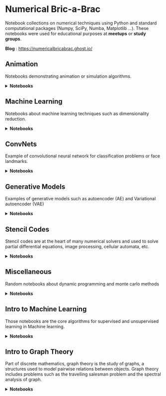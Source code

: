 # Numerical Bric-a-Brac
Notebook collections on numerical techniques using Python and standard computational packages (Numpy, SciPy, Numba, Matplotlib ...).
These notebooks were used for educational purposes at **meetups** or **study groups**.

**Blog** : https://numericalbricabrac.ghost.io/

## Animation

Notebooks demonstrating animation or simulation algorithms. 

<details>
<summary><b>Notebooks</b></summary>
<table>
<tbody>
  <tr>
    <td align='center' width='150'>
      <a href ="https://github.com/vincentbonnetcg/Numerical-Bric-a-Brac/blob/master/animation/implicit_time_integrator.ipynb">
      <img src="https://github.com/vincentbonnetcg/Numerical-Bric-a-Brac/blob/master/data/thumbnails/implicit_solver.png" alt="implicit_solver" width="120px" height="70px">
	  </a></br>
      <a href="https://colab.research.google.com/github/vincentbonnetcg/Numerical-Bric-a-Brac/blob/master/animation/implicit_time_integrator.ipynb"><img src="https://colab.research.google.com/assets/colab-badge.svg"></a></td>
    <td>Implementation of Baraff's "Large steps in cloth simulation.</td>
  </tr>
  <tr>
    <td align='center' width='150'>
      <a href ="https://github.com/vincentbonnetcg/Numerical-Bric-a-Brac/blob/master/animation/inverse_kinematic.ipynb">
      <img src="https://github.com/vincentbonnetcg/Numerical-Bric-a-Brac/blob/master/data/thumbnails/inverse_kinematic.png" alt="inverse_kinematic" width="120px" height="70px"></a></br>
<a href="https://colab.research.google.com/github/vincentbonnetcg/Numerical-Bric-a-Brac/blob/master/animation/inverse_kinematic.ipynb"><img src="https://colab.research.google.com/assets/colab-badge.svg"></a>
    </td>
    <td>Inverse kinematics using least square methods to solve the ill-posed problem.
    </td>   
  </tr>
  <tr>
    <td align='center' width='150'>
      <a href ="https://github.com/vincentbonnetcg/Numerical-Bric-a-Brac/blob/master/animation/linear_blend_skinning.ipynb">
      <img src="https://github.com/vincentbonnetcg/Numerical-Bric-a-Brac/blob/master/data/thumbnails/subspace_deformation.png" alt="subspace_deformation" width="120px" height="70px">
	  </a></br>
	  <a href="https://colab.research.google.com/github/vincentbonnetcg/Numerical-Bric-a-Brac/blob/master/animation/linear_blend_skinning.ipynb"><img src="https://colab.research.google.com/assets/colab-badge.svg"></a>
    </td>
    <td>Skeletal Subspace Deformation</td>
  </tr>
</tbody>
</table>
</details>

## Machine Learning

Notebooks about machine learning techniques such as dimensionality reduction.

<details>
<summary><b>Notebooks</b></summary>
<table>
<tbody>
  <tr>
    <td align='center' width='150'>
      <a href ="https://github.com/vincentbonnetcg/Numerical-Bric-a-Brac/blob/master/machine_learning/eigen_faces.ipynb">
      <img src="https://github.com/vincentbonnetcg/Numerical-Bric-a-Brac/blob/master/data/thumbnails/eigenfaces.png" alt="eigenfaces" width="120px" height="70px">
	  </a></br>
      <a href="https://colab.research.google.com/github/vincentbonnetcg/Numerical-Bric-a-Brac/blob/master/machine_learning/eigen_faces.ipynb"><img src="https://colab.research.google.com/assets/colab-badge.svg"></a></td>
    <td>Eigenfaces for face recognition on Olivetti faces dataset</td>
  </tr>
  <tr>
    <td align='center' width='150'>
      <a href ="https://github.com/vincentbonnetcg/Numerical-Bric-a-Brac/blob/master/machine_learning/pca_transform.ipynb">
      <img src="https://github.com/vincentbonnetcg/Numerical-Bric-a-Brac/blob/master/data/thumbnails/pca_transform.png" alt="pca_transform" width="120px" height="70px">
	  </a></br>
      <a href="https://colab.research.google.com/github/vincentbonnetcg/Numerical-Bric-a-Brac/blob/master/machine_learning/pca_transform.ipynb"><img src="https://colab.research.google.com/assets/colab-badge.svg"></a></td>
    <td>Optimal transformation of a point cloud with PCA</td>
  </tr>
  <tr>
    <td align='center' width='150'>
      <a href ="https://github.com/vincentbonnetcg/Numerical-Bric-a-Brac/blob/master/machine_learning/svd_compression.ipynb">
      <img src="https://github.com/vincentbonnetcg/Numerical-Bric-a-Brac/blob/master/data/thumbnails/svd_compression.png" alt="svd_compression" width="120px" height="70px">
	  </a></br>
      <a href="https://colab.research.google.com/github/vincentbonnetcg/Numerical-Bric-a-Brac/blob/master/machine_learning/svd_compression.ipynb"><img src="https://colab.research.google.com/assets/colab-badge.svg"></a></td>
    <td>Image compression with Singular Value Decomposition</td>
  </tr>
</tbody>
</table>
</details>

## ConvNets

Example of convolutional neural network for classification problems or face landmarks.

<details>
<summary><b>Notebooks</b></summary>

<table>
<tbody>
  <tr>
    <td align='center' width='150'>
      <a href ="https://github.com/vincentbonnetcg/Numerical-Bric-a-Brac/blob/master/cnn_models/facial_keypoints_detection.ipynb">
      <img src="https://github.com/vincentbonnetcg/Numerical-Bric-a-Brac/blob/master/data/thumbnails/face_keypoints.png" alt="face_keypoints" width="120px" height="70px">
	  </a></br>
      <a href="https://colab.research.google.com/github/vincentbonnetcg/Numerical-Bric-a-Brac/blob/master/cnn_models/facial_keypoints_detection.ipynb"><img src="https://colab.research.google.com/assets/colab-badge.svg"></a></td>
    <td>Facial keypoints detection</td>
  </tr>
  <tr>
    <td align='center' width='150'>
      <a href ="https://github.com/vincentbonnetcg/Numerical-Bric-a-Brac/blob/master/cnn_models/convnet.ipynb">
      <img src="https://github.com/vincentbonnetcg/Numerical-Bric-a-Brac/blob/master/data/thumbnails/conv_net.png" alt="conv_net" width="120px" height="70px">
	  </a></br>
      <a href="https://colab.research.google.com/github/vincentbonnetcg/Numerical-Bric-a-Brac/blob/master/cnn_models/convnet.ipynb"><img src="https://colab.research.google.com/assets/colab-badge.svg"></a></td>
    <td>Image classification on CIFAR-10 using CNN</td>
  </tr>
  <tr>
    <td align='center' width='150'>
      <a href ="https://github.com/vincentbonnetcg/Numerical-Bric-a-Brac/blob/master/cnn_models/resnet.ipynb">
      <img src="https://github.com/vincentbonnetcg/Numerical-Bric-a-Brac/blob/master/data/thumbnails/res_net.png" alt="res_net" width="120px" height="70px">
	  </a></br>
      <a href="https://colab.research.google.com/github/vincentbonnetcg/Numerical-Bric-a-Brac/blob/master/cnn_models/resnet.ipynb"><img src="https://colab.research.google.com/assets/colab-badge.svg"></a></td>
    <td>Image classification on CIFAR-10 using ResNet</td>
  </tr>
</tbody>
</table>

</details>

## Generative Models

Examples of generative models such as autoencoder (AE) and Variational autoencoder (VAE)

<details>
<summary><b>Notebooks</b></summary>

<table>
<tbody>
  <tr>
    <td align='center' width='150'>
      <a href ="https://github.com/vincentbonnetcg/Numerical-Bric-a-Brac/blob/master/generative_models/ae_fashion_mnist.ipynb">
      <img src="https://github.com/vincentbonnetcg/Numerical-Bric-a-Brac/blob/master/data/thumbnails/autoencoder.png" alt="ae_fashion_mnist" width="120px" height="70px">
	  </a></br>
      <a href="https://colab.research.google.com/github/vincentbonnetcg/Numerical-Bric-a-Brac/blob/master/generative_models/ae_fashion_mnist.ipynb"><img src="https://colab.research.google.com/assets/colab-badge.svg"></a>
    </td>
    <td>Autoencoder on Fashion MNIST</td>
  </tr>
  <tr>
    <td align='center' width='150'>
      <a href ="https://github.com/vincentbonnetcg/Numerical-Bric-a-Brac/blob/master/generative_models/vae_mnist.ipynb">
      <img src="https://github.com/vincentbonnetcg/Numerical-Bric-a-Brac/blob/master/data/thumbnails/variational_autoencoder.png" alt="variational_autoencoder" width="120px" height="70px">
	  </a></br>
      <a href="https://colab.research.google.com/github/vincentbonnetcg/Numerical-Bric-a-Brac/blob/master/generative_models/vae_mnist.ipynb"><img src="https://colab.research.google.com/assets/colab-badge.svg"></a>
    </td>
    <td>Variational autoencoder on MNIST</td>
  </tr>
</tbody>
</table>

</details>

## Stencil Codes

Stencil codes are at the heart of many numerical solvers and used to solve partial differential equations, image processing, cellular automata, etc.

<details>
<summary><b>Notebooks</b></summary>
<table>
<tbody>
  <tr>
    <td align='center' width='150'>
      <a href ="https://colab.research.google.com/github/vincentbonnetcg/Numerical-Bric-a-Brac/blob/master/stencil_codes/poisson_solver.ipynb">
      <img src="https://github.com/vincentbonnetcg/Numerical-Bric-a-Brac/blob/master/data/thumbnails/poisson_solver.png" alt="poisson_solver" width="120px" height="70px">
	  </a></br>
      <a href="https://colab.research.google.com/github/vincentbonnetcg/Numerical-Bric-a-Brac/blob/master/stencil_codes/poisson_solver.ipynb"><img src="https://colab.research.google.com/assets/colab-badge.svg"></a></td>
    <td>Diffusion problem</td>
  </tr>
  <tr>
    <td align='center' width='150'>
      <a href ="https://github.com/vincentbonnetcg/Numerical-Bric-a-Brac/blob/master/stencil_codes/laplace_inpainting.ipynb">
      <img src="https://github.com/vincentbonnetcg/Numerical-Bric-a-Brac/blob/master/data/thumbnails/laplace_inpainting.png" alt="laplace_inpainting" width="120px" height="70px">
	  </a></br>
      <a href="https://colab.research.google.com/github/vincentbonnetcg/Numerical-Bric-a-Brac/blob/master/stencil_codes/laplace_inpainting.ipynb"><img src="https://colab.research.google.com/assets/colab-badge.svg"></a>
	</td>
    <td>Laplace inpainting to restore an image</td>
  </tr>
  <tr>
    <td align='center' width='150'>
      <a href ="https://github.com/vincentbonnetcg/Numerical-Bric-a-Brac/blob/master/stencil_codes/convolution_matrix.ipynb">
      <img src="https://github.com/vincentbonnetcg/Numerical-Bric-a-Brac/blob/master/data/thumbnails/convolution.png" alt="convolution" width="120px" height="70px">
	  </a></br>
	  <a href="https://colab.research.google.com/github/vincentbonnetcg/Numerical-Bric-a-Brac/blob/master/stencil_codes/convolution_matrix.ipynb"><img src="https://colab.research.google.com/assets/colab-badge.svg"></a>
	</td>
    <td>Image processing with convolution kernels</td>
  </tr>
  <tr>
    <td align='center' width='150'>
      <a href ="https://github.com/vincentbonnetcg/Numerical-Bric-a-Brac/blob/master/stencil_codes/game_of_life.ipynb">
      <img src="https://github.com/vincentbonnetcg/Numerical-Bric-a-Brac/blob/master/data/thumbnails/conway.png" alt="conway" width="120px" height="70px">
	  </a></br>
	  <a href="https://colab.research.google.com/github/vincentbonnetcg/Numerical-Bric-a-Brac/blob/master/stencil_codes/game_of_life.ipynb"><img src="https://colab.research.google.com/assets/colab-badge.svg"></a>
	</td>
    <td>Cellular automata with Conway's game of life rules</td>
  </tr>
</tbody>
</table>
</details>

## Miscellaneous

Random notebooks about dynamic programming and monte carlo methods 

<details>
<summary><b>Notebooks</b></summary>
<table>
<tbody>
  <tr>
    <td align='center' width='150'>
      <a href ="https://github.com/vincentbonnetcg/Numerical-Bric-a-Brac/blob/master/miscellaneous/convex_optimization.ipynb">
      <img src="https://github.com/vincentbonnetcg/Numerical-Bric-a-Brac/blob/master/data/thumbnails/multivariable_optimizations.png" alt="multivariable_optimizations" width="120px" height="70px">
	  </a></br>
	  <a href="https://colab.research.google.com/github/vincentbonnetcg/Numerical-Bric-a-Brac/blob/master/miscellaneous/convex_optimization.ipynb"><img src="https://colab.research.google.com/assets/colab-badge.svg"></a></td>
    <td>Multivariable Optimizations (Gradient Descent and Newton's methods)</td>
  </tr>
  <tr>
    <td align='center' width='150'>
      <a href ="https://github.com/vincentbonnetcg/Numerical-Bric-a-Brac/blob/master/miscellaneous/image_augmentation.ipynb">
      <img src="https://github.com/vincentbonnetcg/Numerical-Bric-a-Brac/blob/master/data/thumbnails/self_supervised.png" alt="self_supervised" width="120px" height="70px">
	  </a></br>
      <a href="https://colab.research.google.com/github/vincentbonnetcg/Numerical-Bric-a-Brac/blob/master/miscellaneous/image_augmentation.ipynb"><img src="https://colab.research.google.com/assets/colab-badge.svg"></a>
    </td>
    <td>Image Augmentation for Self-Supervised Learning</td>
  </tr>
  <tr>
    <td align='center' width='150'>
      <a href ="https://github.com/vincentbonnetcg/Numerical-Bric-a-Brac/blob/master/snakemake_demo/run.ipynb">
      <img src="https://github.com/vincentbonnetcg/Numerical-Bric-a-Brac/blob/master/data/thumbnails/snakemake.png" alt="markov_chain" width="120px" height="70px">
	  </a></br>
	  <a href="https://colab.research.google.com/github/vincentbonnetcg/Numerical-Bric-a-Brac/blob/master/snakemake_demo/run.ipynb"><img src="https://colab.research.google.com/assets/colab-badge.svg"></a>
    </td>
    <td>Example of ML pipeline with Snakemake</td>
  </tr>
  <tr>
    <td align='center' width='150'>
      <a href ="https://github.com/vincentbonnetcg/Numerical-Bric-a-Brac/blob/master/miscellaneous/numba_intro.ipynb">
      <img src="https://github.com/vincentbonnetcg/Numerical-Bric-a-Brac/blob/master/data/thumbnails/numba.png" alt="markov_chain" width="120px" height="70px">
	  </a></br>
	  <a href="https://colab.research.google.com/github/vincentbonnetcg/Numerical-Bric-a-Brac/blob/master/miscellaneous/numba_intro.ipynb"><img src="https://colab.research.google.com/assets/colab-badge.svg"></a>
    </td>
    <td>Introduction to Numba</td>
  </tr>
  <tr>
    <td align='center' width='150'>
      <a href ="https://github.com/vincentbonnetcg/Numerical-Bric-a-Brac/blob/master/miscellaneous/dynamic_programming.ipynb">
      <img src="https://github.com/vincentbonnetcg/Numerical-Bric-a-Brac/blob/master/data/thumbnails/dynamic_programming.png" alt="dynamic_programming" width="120px" height="70px">
      </a></br>
      <a href="https://colab.research.google.com/github/vincentbonnetcg/Numerical-Bric-a-Brac/blob/master/miscellaneous/dynamic_programming.ipynb"><img src="https://colab.research.google.com/assets/colab-badge.svg"></a>
    </td>
    <td>Dynamic programming Examples</td>   
  </tr>
  <tr>
    <td align='center' width='150'>
      <a href ="https://github.com/vincentbonnetcg/Numerical-Bric-a-Brac/blob/master/miscellaneous/monte_carlo.ipynb">
      <img src="https://github.com/vincentbonnetcg/Numerical-Bric-a-Brac/blob/master/data/thumbnails/monte_carlo_integration.png" alt="monte_carlo_integration" width="120px" height="70px">
      </a></br>
      <a href="https://colab.research.google.com/github/vincentbonnetcg/Numerical-Bric-a-Brac/blob/master/miscellaneous/monte_carlo.ipynb"><img src="https://colab.research.google.com/assets/colab-badge.svg"></a>
    </td>
    <td>Examples of Monte Carlo integrations</td>   
  </tr>
  <tr>
    <td align='center' width='150'>
      <a href ="https://github.com/vincentbonnetcg/Numerical-Bric-a-Brac/blob/master/path_tracing">
      <img src="https://github.com/vincentbonnetcg/Numerical-Bric-a-Brac/blob/master/data/thumbnails/path_tracing.png" alt="path_tracing" width="120px" height="70px">
	  </a></br>
	  <a href ="https://github.com/vincentbonnetcg/Numerical-Bric-a-Brac/blob/master/path_tracing">GitHub</a>
    </td>
    <td>Monte Carlo Path Tracing</td>
  </tr>
  <tr>
    <td align='center' width='150'>
      <a href ="https://github.com/vincentbonnetcg/Numerical-Bric-a-Brac/blob/master/miscellaneous/markov_chain.ipynb">
      <img src="https://github.com/vincentbonnetcg/Numerical-Bric-a-Brac/blob/master/data/thumbnails/markov_chain.png" alt="markov_chain" width="120px" height="70px">
	  </a></br>
	  <a href="https://colab.research.google.com/github/vincentbonnetcg/Numerical-Bric-a-Brac/blob/master/miscellaneous/markov_chain.ipynb"><img src="https://colab.research.google.com/assets/colab-badge.svg"></a>
    </td>
    <td>Generate authors names from the <i>Collection of Poems from Poetry Foundation</td>
  </tr>
  <tr>
    <td align='center' width='150'>
      <a href ="https://github.com/vincentbonnetcg/Numerical-Bric-a-Brac/blob/master/miscellaneous/radial_basis_function.ipynb">
      <img src="https://github.com/vincentbonnetcg/Numerical-Bric-a-Brac/blob/master/data/thumbnails/radial_basis_kernels.png" alt="radial_basis_kernels" width="120px" height="70px">
      </a></br>
    <a href="https://colab.research.google.com/github/vincentbonnetcg/Numerical-Bric-a-Brac/blob/master/miscellaneous/radial_basis_function.ipynb"><img src="https://colab.research.google.com/assets/colab-badge.svg"></a>
    </td>
    <td>Interpolation with Radial Basis Functions (RBFs).
    </td>   
  </tr>
</tbody>
</table>
</details>

## Intro to Machine Learning

Those notebooks are the core algorithms for supervised and unsupervised learning in Machine learning.

<details>
<summary><b>Notebooks</b></summary>

<table>
<tbody>
  <tr>
  <td colspan='3'><b>Supervised Learning</b></td>
  </tr>
  <tr>
    <td align='center' width='150'>
      <a href ="https://github.com/vincentbonnetcg/Numerical-Bric-a-Brac/blob/master/intro_to_ml/simple_linear_regression.ipynb">
      <img src="https://github.com/vincentbonnetcg/Numerical-Bric-a-Brac/blob/master/data/thumbnails/linear_regression.png" alt="linear_regression" width="120px" height="70px">
	  </a></br>
      <a href="https://colab.research.google.com/github/vincentbonnetcg/Numerical-Bric-a-Brac/blob/master/intro_to_ml/simple_linear_regression.ipynb"><img src="https://colab.research.google.com/assets/colab-badge.svg"></a></td>
    <td>Linear regression from scratch</td>
  </tr>
  <tr>
    <td align='center' width='150'>
      <a href ="https://github.com/vincentbonnetcg/Numerical-Bric-a-Brac/blob/master/intro_to_ml/polynomial_regression.ipynb">
      <img src="https://github.com/vincentbonnetcg/Numerical-Bric-a-Brac/blob/master/data/thumbnails/polynomial_regression.png" alt="polynomial_regression" width="120px" height="70px">
	  </a></br>
      <a href="https://colab.research.google.com/github/vincentbonnetcg/Numerical-Bric-a-Brac/blob/master/intro_to_ml/polynomial_regression.ipynb"><img src="https://colab.research.google.com/assets/colab-badge.svg"></a></td>
    <td>Polynomial regression from scratch</td>
  </tr>
  <tr>
    <td align='center' width='150'>
      <a href ="https://github.com/vincentbonnetcg/Numerical-Bric-a-Brac/blob/master/intro_to_ml/logistic_regression.ipynb">
      <img src="https://github.com/vincentbonnetcg/Numerical-Bric-a-Brac/blob/master/data/thumbnails/logistic_regression.png" alt="logistic_regression" width="120px" height="70px">
	  </a></br>
      <a href="https://colab.research.google.com/github/vincentbonnetcg/Numerical-Bric-a-Brac/blob/master/intro_to_ml/logistic_regression.ipynb"><img src="https://colab.research.google.com/assets/colab-badge.svg"></a></td>
    <td>Logistic regression from scratch</td>
  </tr>
  <tr>
    <td align='center' width='150'>
      <a href ="https://github.com/vincentbonnetcg/Numerical-Bric-a-Brac/blob/master/intro_to_ml/multiclass_classifiation.ipynb">
      <img src="https://github.com/vincentbonnetcg/Numerical-Bric-a-Brac/blob/master/data/thumbnails/multiclass_classifiation.png" alt="multiclass_classifiation" width="120px" height="70px">
	  </a></br>
      <a href="https://colab.research.google.com/github/vincentbonnetcg/Numerical-Bric-a-Brac/blob/master/intro_to_ml/multiclass_classifiation.ipynb"><img src="https://colab.research.google.com/assets/colab-badge.svg"></a></td>
    <td>Multiclass Classification with Scikit-learn</td>
  </tr>
  <tr>
    <td align='center' width='150'>
      <a href ="https://github.com/vincentbonnetcg/Numerical-Bric-a-Brac/blob/master/intro_to_ml/support_vector_machine.ipynb">
      <img src="https://github.com/vincentbonnetcg/Numerical-Bric-a-Brac/blob/master/data/thumbnails/svm.png" alt="support_vector_machine" width="120px" height="70px">
	  </a></br>
      <a href="https://colab.research.google.com/github/vincentbonnetcg/Numerical-Bric-a-Brac/blob/master/intro_to_ml/support_vector_machine.ipynb"><img src="https://colab.research.google.com/assets/colab-badge.svg"></a></td>
    <td>Support Vector Machine (SVM) with Scikit-learn</td>
  </tr>
  <tr>
  <td colspan='3'><b>Unsupervised Learning</b></td>
  </tr>
  <tr>
    <td align='center' width='150'>
      <a href ="https://github.com/vincentbonnetcg/Numerical-Bric-a-Brac/blob/master/intro_to_ml/k_means_clustering.ipynb">
      <img src="https://github.com/vincentbonnetcg/Numerical-Bric-a-Brac/blob/master/data/thumbnails/k_means.png" alt="k_means" width="120px" height="70px">
	  </a></br>
      <a href="https://colab.research.google.com/github/vincentbonnetcg/Numerical-Bric-a-Brac/blob/master/intro_to_ml/k_means_clustering.ipynb"><img src="https://colab.research.google.com/assets/colab-badge.svg"></a></td>
    <td>K-means clustering from scratch</td>
  </tr>
</tbody>
</table>
</details>


## Intro to Graph Theory

Part of discrete mathematics, graph theory is the study of graphs, a structures used to model pairwise relations between objects.
Graph theory includes problems such as the travelling salesman problem and the spectral analysis of graph. 

<details>
<summary><b>Notebooks</b></summary>
<table>
<tbody>
  <tr>
    <td align='center' width='150'>
      <a href ="https://github.com/vincentbonnetcg/Numerical-Bric-a-Brac/blob/master/intro_to_graph_theory/graph_matrix.ipynb">
      <img src="https://github.com/vincentbonnetcg/Numerical-Bric-a-Brac/blob/master/data/thumbnails/graph_matrix.png" alt="graph_matrix" width="120px" height="70px">
	  </a></br>
      <a href="https://colab.research.google.com/github/vincentbonnetcg/Numerical-Bric-a-Brac/blob/master/intro_to_graph_theory/graph_matrix.ipynb"><img src="https://colab.research.google.com/assets/colab-badge.svg"></a></td>
    <td>List matrices describing a finite graph.</td>
  </tr>
  <tr>
    <td align='center' width='150'>
      <a href ="https://github.com/vincentbonnetcg/Numerical-Bric-a-Brac/blob/master/intro_to_graph_theory/graph_coloring.ipynb">
      <img src="https://github.com/vincentbonnetcg/Numerical-Bric-a-Brac/blob/master/data/thumbnails/graph_coloring.png" alt="graph_coloring" width="120px" height="70px">
	  </a></br>
      <a href="https://colab.research.google.com/github/vincentbonnetcg/Numerical-Bric-a-Brac/blob/master/intro_to_graph_theory/graph_coloring.ipynb"><img src="https://colab.research.google.com/assets/colab-badge.svg"></a></td>
    <td>Greedy algorithm for graph coloring.</td>
  </tr>
  <tr>
    <td align='center' width='150'>
      <a href ="https://github.com/vincentbonnetcg/Numerical-Bric-a-Brac/blob/master/intro_to_graph_theory/dijkstra.ipynb">
      <img src="https://github.com/vincentbonnetcg/Numerical-Bric-a-Brac/blob/master/data/thumbnails/dijkstra.png" alt="dijkstra" width="120px" height="70px">
	  </a></br>
      <a href="https://colab.research.google.com/github/vincentbonnetcg/Numerical-Bric-a-Brac/blob/master/intro_to_graph_theory/dijkstra.ipynb"><img src="https://colab.research.google.com/assets/colab-badge.svg"></a></td>
    <td>Find the shortest paths between nodes in a graph.</td>
  </tr>
  <tr>
    <td align='center' width='150'>
      <a href ="https://github.com/vincentbonnetcg/Numerical-Bric-a-Brac/blob/master/intro_to_graph_theory/spectral_graph_theory.ipynb">
      <img src="https://github.com/vincentbonnetcg/Numerical-Bric-a-Brac/blob/master/data/thumbnails/spectral_graph_theory.png" alt="spectral_graph_theory" width="120px" height="70px">
	  </a></br>
      <a href="https://colab.research.google.com/github/vincentbonnetcg/Numerical-Bric-a-Brac/blob/master/intro_to_graph_theory/spectral_graph_theory.ipynb"><img src="https://colab.research.google.com/assets/colab-badge.svg"></a></td>
    <td>Spectral Graph Thoery - PLACEHOLDER (WIP).</td>
  </tr>
</tbody>
</table>
</details>



